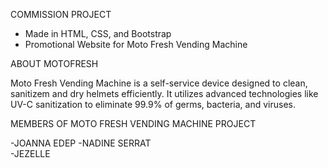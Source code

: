 COMMISSION PROJECT

- Made in HTML, CSS, and Bootstrap
- Promotional Website for Moto Fresh Vending Machine

ABOUT MOTOFRESH 

Moto Fresh Vending Machine is a self-service device designed to clean, sanitizem and dry helmets efficiently. It utilizes advanced technologies like UV-C sanitization to eliminate 99.9% of germs, bacteria, and viruses.

MEMBERS OF MOTO FRESH VENDING MACHINE PROJECT

-JOANNA EDEP
-NADINE SERRAT  
-JEZELLE

